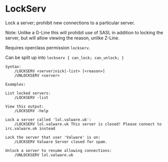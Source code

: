 # LockServ

Lock a server; prohibit new connections to a particular server.

Note: Unlike a G-Line this will prohibit use of SASL in addition to locking the server, but will allow viewing the reason, unlike Z-Line.

Requires operclass permission `lockserv`.

Can be split up into `lockserv { can_lock; can_unlock; }`

```
Syntax:
	/LOCKSERV <server|nick|-list> [<reason>]
	/UNLOCKSERV <server>

Examples:

List locked servers:
	/LOCKSERV -list

View this output:
	/LOCKSERV -help

Lock a server called 'lol.valware.uk':
	/LOCKSERV lol.valware.uk This server is closed! Please connect to irc.valware.uk instead

Lock the server that user 'Valware' is on:
	/LOCKSERV Valware Server closed for spam.

Unlock a server to resume allowing connections:
	/UNLOCKSERV lol.valware.uk
